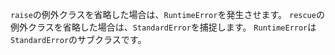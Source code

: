 `raise`の例外クラスを省略した場合は、`RuntimeError`を発生させます。
`rescue`の例外クラスを省略した場合は、`StandardError`を捕捉します。
`RuntimeError`は`StandardError`のサブクラスです。
